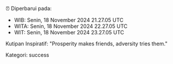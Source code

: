 ⏰ Diperbarui pada:
- WIB: Senin, 18 November 2024 21.27.05 UTC
- WITA: Senin, 18 November 2024 22.27.05 UTC
- WIT: Senin, 18 November 2024 23.27.05 UTC

Kutipan Inspiratif:
"Prosperity makes friends, adversity tries them."


Kategori: success

